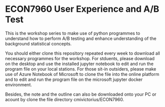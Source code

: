 # ECON7960 User Experience and A/B Test 
This is the workshop series to make use of python programmes to understand how to perform A/B testing and enhance understanding of the background statistical concepts.

You should either clone this repository repeated every week to download all necessary programmes for the workshop. For stduents, please download on the desktop and use the installed jupyter notebook to edit and run the program file on your local stations. For those sit-in outsiders, please make use of Azure Notebook of Microsoft to clone the file into the online platform and to edit and run the program file on the microsoft jupyter docker environment.

Besides, the note and the outline can also be downloaded onto your PC or acount by clone the file directory cmivictorius/ECON7960.


